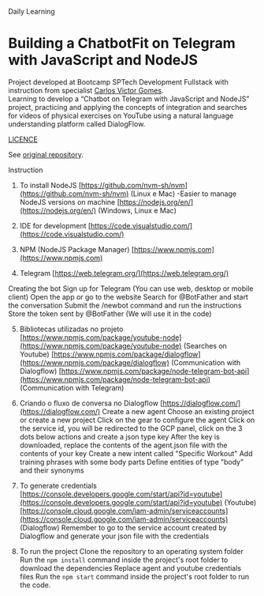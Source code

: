Daily Learning

# Building a ChatbotFit on Telegram with JavaScript and NodeJS

Project developed at Bootcamp SPTech Development Fullstack with instruction from specialist [Carlos Victor Gomes](https://github.com/carlosvictor/ "Carlos Victor Gomes"). </br>
Learning to develop a “Chatbot on Telegram with JavaScript and NodeJS” project, practicing and applying the concepts of integration and searches for videos of physical exercises on YouTube using a natural language understanding platform called DialogFlow.

[LICENCE](./LICENCE)

See [original repository](https://github.com/carlosvictor/dio-live-coding-chatbot).

Instruction

1) To install NodeJS
 [https://github.com/nvm-sh/nvm](https://github.com/nvm-sh/nvm) (Linux e Mac) -Easier to manage NodeJS versions on machine
 [https://nodejs.org/en/](https://nodejs.org/en/) (Windows, Linux e Mac)

2) IDE for development
 [https://code.visualstudio.com/](https://code.visualstudio.com/)

3) NPM (NodeJS Package Manager)
 [https://www.npmjs.com](https://www.npmjs.com)

4) Telegram
 [https://web.telegram.org/](https://web.telegram.org/)

Creating the bot
 Sign up for Telegram (You can use web, desktop or mobile client)
 Open the app or go to the website
 Search for @BotFather and start the conversation
 Submit the /newbot command and run the instructions
 Store the token sent by @BotFather (We will use it in the code)

5) Bibliotecas utilizadas no projeto
 [https://www.npmjs.com/package/youtube-node](https://www.npmjs.com/package/youtube-node) (Searches on Youtube)
 [https://www.npmjs.com/package/dialogflow](https://www.npmjs.com/package/dialogflow) (Communication with Dialogflow)
 [https://www.npmjs.com/package/node-telegram-bot-api](https://www.npmjs.com/package/node-telegram-bot-api) (Communication with Telegram)

6) Criando o fluxo de conversa no Dialogflow
 [https://dialogflow.com/](https://dialogflow.com/)
Create a new agent
 Choose an existing project or create a new project
 Click on the gear to configure the agent
 Click on the service id, you will be redirected to the GCP panel, click on the 3 dots below actions and create a json type key
 After the key is downloaded, replace the contents of the agent.json file with the contents of your key
 Create a new intent called "Specific Workout"
 Add training phrases with some body parts
 Define entities of type "body" and their synonyms

7) To generate credentials
 [https://console.developers.google.com/start/api?id=youtube](https://console.developers.google.com/start/api?id=youtube) (Youtube)
 [https://console.cloud.google.com/iam-admin/serviceaccounts](https://console.cloud.google.com/iam-admin/serviceaccounts) (Dialogflow) Remember to go to the service account created by Dialogflow and generate your json file with the credentials

8) To run the project
 Clone the repository to an operating system folder
 Run the `npm install` command inside the project's root folder to download the dependencies
 Replace agent and youtube credentials files
 Run the `npm start` command inside the project's root folder to run the code.
